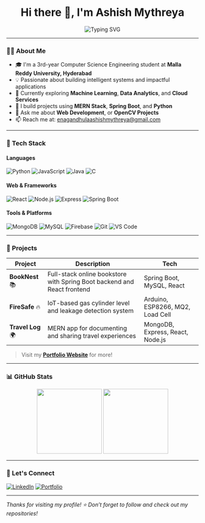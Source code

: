 <h1 align="center">Hi there 👋, I'm Ashish Mythreya</h1>

<p align="center">
  <img src="https://readme-typing-svg.herokuapp.com?font=Fira+Code&duration=3000&pause=1000&color=58A6FF&center=true&width=435&lines=Computer+Science+Student;Full-stack+Web+Developer;IoT+and+ML+Enthusiast;Open+Source+Contributor" alt="Typing SVG" />
</p>

---

### 👨‍💻 About Me
- 🎓 I'm a 3rd-year Computer Science Engineering student at **Malla Reddy University, Hyderabad**  
- 💡 Passionate about building intelligent systems and impactful applications  
- 🌱 Currently exploring **Machine Learning**, **Data Analytics**, and **Cloud Services**  
- 🚀 I build projects using **MERN Stack**, **Spring Boot**, and **Python**  
- 💬 Ask me about  **Web Development**, or **OpenCV Projects**  
- 📫 Reach me at: enagandhulaashishmythreya@gmail.com  


---

### 🔧 Tech Stack

#### Languages
![Python](https://img.shields.io/badge/Python-3776AB?style=for-the-badge&logo=python&logoColor=white)
![JavaScript](https://img.shields.io/badge/JavaScript-F7DF1E?style=for-the-badge&logo=javascript&logoColor=black)
![Java](https://img.shields.io/badge/Java-ED8B00?style=for-the-badge&logo=java&logoColor=white)
![C](https://img.shields.io/badge/C-00599C?style=for-the-badge&logo=c&logoColor=white)

#### Web & Frameworks
![React](https://img.shields.io/badge/React-20232a?style=for-the-badge&logo=react&logoColor=61DAFB)
![Node.js](https://img.shields.io/badge/Node.js-339933?style=for-the-badge&logo=nodedotjs&logoColor=white)
![Express](https://img.shields.io/badge/Express.js-000000?style=for-the-badge&logo=express&logoColor=white)
![Spring Boot](https://img.shields.io/badge/Spring%20Boot-6DB33F?style=for-the-badge&logo=spring-boot&logoColor=white)

#### Tools & Platforms
![MongoDB](https://img.shields.io/badge/MongoDB-4EA94B?style=for-the-badge&logo=mongodb&logoColor=white)
![MySQL](https://img.shields.io/badge/MySQL-005C84?style=for-the-badge&logo=mysql&logoColor=white)
![Firebase](https://img.shields.io/badge/Firebase-FFCA28?style=for-the-badge&logo=firebase&logoColor=black)
![Git](https://img.shields.io/badge/Git-F05032?style=for-the-badge&logo=git&logoColor=white)
![VS Code](https://img.shields.io/badge/VSCode-007ACC?style=for-the-badge&logo=visual-studio-code&logoColor=white)

---

### 💼 Projects

| Project | Description | Tech |
|--------|-------------|------|
| **BookNest** 📚 | Full-stack online bookstore with Spring Boot backend and React frontend | Spring Boot, MySQL, React |
| **FireSafe** 🔥 | IoT-based gas cylinder level and leakage detection system | Arduino, ESP8266, MQ2, Load Cell |
| **Travel Log** 🌍 | MERN app for documenting and sharing travel experiences | MongoDB, Express, React, Node.js |

> Visit my [**Portfolio Website**](https://ashish-mythreya.github.io/my-portfolio/) for more!

---

### 📊 GitHub Stats

<p align="center">
  <img src="https://github-readme-stats.vercel.app/api?username=your-github-username&show_icons=true&theme=github_dark" height="170px"/>
  <img src="https://github-readme-stats.vercel.app/api/top-langs/?username=your-github-username&layout=compact&theme=github_dark" height="170px"/>
</p>

---

### 🤝 Let's Connect

[![LinkedIn](https://img.shields.io/badge/LinkedIn-blue?style=for-the-badge&logo=linkedin&logoColor=white)](www.linkedin.com/in/ashish-mythreya-enagandhula-69953727a)
[![Portfolio](https://img.shields.io/badge/Portfolio-grey?style=for-the-badge&logo=github&logoColor=white)](https://ashish-mythreya.github.io/my-portfolio/)

---

*Thanks for visiting my profile! ⭐ Don’t forget to follow and check out my repositories!*
